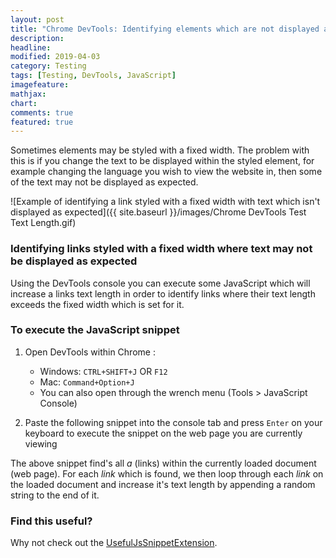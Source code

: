 ```yaml
---
layout: post
title: "Chrome DevTools: Identifying elements which are not displayed as expected"
description: 
headline: 
modified: 2019-04-03
category: Testing
tags: [Testing, DevTools, JavaScript]
imagefeature: 
mathjax: 
chart: 
comments: true
featured: true
---
```


Sometimes elements may be styled with a fixed width. The problem with this is if you change the text to be displayed within the styled element, for example changing the language you wish to view the website in, then some of the text may not be displayed as expected.

![Example of identifying a link styled with a fixed width with text which isn't displayed as expected]({{ site.baseurl }}/images/Chrome DevTools Test Text Length.gif)

### Identifying links styled with a fixed width where text may not be displayed as expected 
Using the DevTools console you can execute some JavaScript which will increase a links text length in order to identify links where their text length exceeds the fixed width which is set for it.

### To execute the JavaScript snippet

1. Open DevTools within Chrome :
	* Windows: `CTRL+SHIFT+J` OR `F12`
	* Mac: `Command+Option+J`
	* You can also open through the wrench menu (Tools > JavaScript Console)

2. Paste the following snippet into the console tab and press `Enter` on your keyboard to execute the snippet on the web page you are currently viewing

<script src="https://gist.github.com/vivrichards600/c26d5e81c08baa94df0cdf0566ceb27c.js"></script>

The above snippet find's all *a* (links) within the currently loaded document (web page). For each *link* which is found, we then loop through each *link* on the loaded document and increase it's text length by appending a random string to the end of it.

### Find this useful?

Why not check out the [UsefulJsSnippetExtension](https://github.com/eviltester/usefuljssnippetextension).
